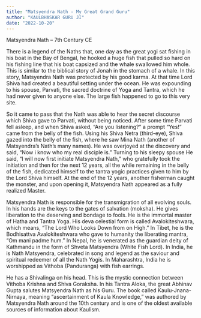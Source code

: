 ```yaml
---
title: "Matsyendra Nath - My Great Grand Guru"
author: "KAULBHASKAR GURU JI"
date: "2022-10-20"
---
```


Matsyendra Nath – 7th Century CE

There is a legend of the Naths that, one day as the great yogi sat fishing in his boat in the Bay of Bengal, he hooked a huge fish that pulled so hard on his fishing line that his boat capsized and the whale swallowed him whole. This is similar to the biblical story of Jonah in the stomach of a whale. In this story, Matsyendra Nath was protected by his good karma. At that time Lord Shiva had created a beautiful setting under the ocean. He was expounding to his spouse, Parvati, the sacred doctrine of Yoga and Tantra, which he had never given to anyone else. The large fish happened to go to this very site.

So it came to pass that the Nath was able to hear the secret discourse which Shiva gave to Parvati, without being noticed. After some time Parvati fell asleep, and when Shiva asked, “Are you listening?” a prompt “Yes!” came from the belly of the fish. Using his Shiva Netra (third-eye), Shiva gazed into the belly of the fish, where he saw Mina Nath (another of Matsyendra’s Nath’s many names). He was overjoyed at the discovery and said, “Now i know who my real disciple is.” Turning to his sleepy spouse He said, “I will now first initiate Matsyendra Nath,” who gratefully took the initiation and then for the next 12 years, all the while remaining in the belly of the fish, dedicated himself to the tantra yogic practices given to him by the Lord Shiva himself. At the end of the 12 years, another fisherman caught the monster, and upon opening it, Matsyendra Nath appeared as a fully realized Master.

Matsyendra Nath is responsible for the transmigration of all evolving souls. In his hands are the keys to the gates of salvation (moksha). He gives liberation to the deserving and bondage to fools. He is the immortal master of Hatha and Tantra Yoga. His deva celestial form is called Avalokiteshwara, which means, “The Lord Who Looks Down from on High.” In Tibet, he is the Bodhisattva Avalokiteshwara who gave to humanity the liberating mantra, “Om mani padme hum.” In Nepal, he is venerated as the guardian deity of Kathmandu in the form of Shveta Matsyendra (White Fish Lord). In India, he is Nath Matsyendra, celebrated in song and legend as the saviour and spiritual redeemer of all the Nath Yogis. In Maharashtra, India he is worshipped as Vithoba (Panduranga) with fish earrings.

He has a Shivalinga on his head. This is the mystic connection between Vithoba Krishna and Shiva Goraksha. In his Tantra Aloka, the great Abhinav Gupta salutes Matsyendra Nath as his Guru. The book called Kaulu-Jnana-Nirnaya, meaning “ascertainment of Kaula Knowledge,” was authored by Matsyendra Nath around the 10th century and is one of the oldest available sources of information about Kaulism.
